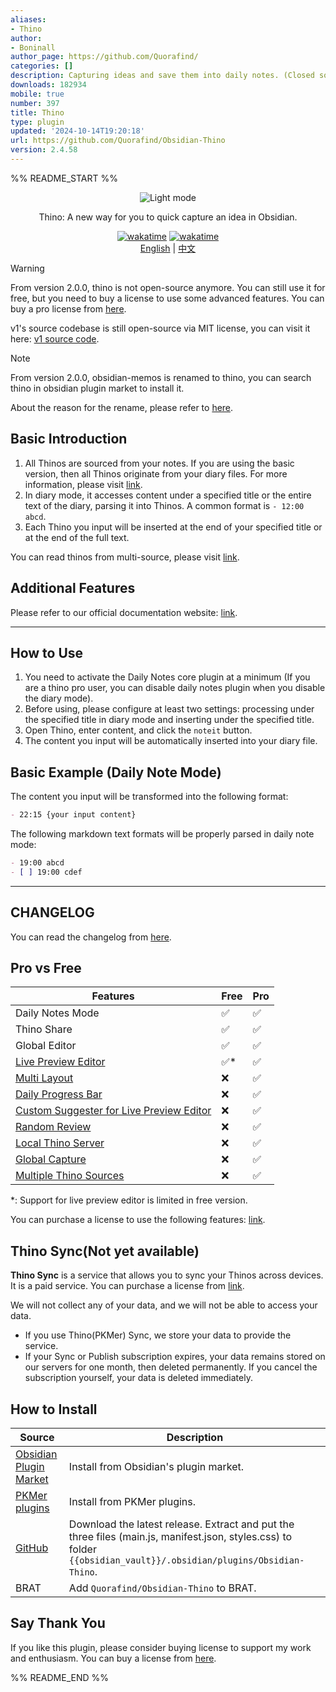 ```yaml
---
aliases:
- Thino
author:
- Boninall
author_page: https://github.com/Quorafind/
categories: []
description: Capturing ideas and save them into daily notes. (Closed source)
downloads: 182934
mobile: true
number: 397
title: Thino
type: plugin
updated: '2024-10-14T19:20:18'
url: https://github.com/Quorafind/Obsidian-Thino
version: 2.4.58
---
```


%% README_START %%

<div align="center">
<picture>
  <source media="(prefers-color-scheme: dark)" srcset="https://github.com/Quorafind/Obsidian-Thino/blob/main/media/dark-thino.svg">
  <img alt="Light mode" style="" src="https://github.com/Quorafind/Obsidian-Thino/blob/main/media/light-thino.svg">
</picture>
<p>Thino: A new way for you to quick capture an idea in Obsidian.</p>
</div>

<div align="center">
  <a href="https://wakatime.com/badge/user/58e91e50-0298-48e9-b2b6-8567cfc4f2fe/project/292fa896-30ea-47f5-be85-7d8398591cbb"><img src="https://wakatime.com/badge/user/58e91e50-0298-48e9-b2b6-8567cfc4f2fe/project/292fa896-30ea-47f5-be85-7d8398591cbb.svg" alt="wakatime"></a> <a href="https://wakatime.com/badge/user/58e91e50-0298-48e9-b2b6-8567cfc4f2fe/project/6d32fae0-c591-478a-860b-33592db7bc79"><img src="https://wakatime.com/badge/user/58e91e50-0298-48e9-b2b6-8567cfc4f2fe/project/6d32fae0-c591-478a-860b-33592db7bc79.svg" alt="wakatime"></a>
</div>

<div align="center">
  <a href="https://thino.pkmer.net/en/">English</a> | <a href="https://thino.pkmer.net/">中文</a>
</div>



> [!warning]  
> From version 2.0.0, thino is not open-source anymore. You can still use it for free, but you need to buy a license to use some advanced features. You can buy a pro license from [here](https://thino.pkmer.net/).
>
> v1's source codebase is still open-source via MIT license, you can visit it here: [v1 source code](https://github.com/Quorafind/Obsidian-Memos/tree/v1).

> [!note]  
> From version 2.0.0, obsidian-memos is renamed to thino, you can search thino in obsidian plugin market to install it.
>
> About the reason for the rename, please refer to [here](https://thino.pkmer.net/en/thino).



## Basic Introduction

1. All Thinos are sourced from your notes. If you are using the basic version, then all Thinos originate from your diary files. For more information, please visit [link](https://thino.pkmer.net/en/thino/01_thino-basic/01_thino-basic-tutorial/).
2. In diary mode, it accesses content under a specified title or the entire text of the diary, parsing it into Thinos. A common format is `- 12:00 abcd`.
3. Each Thino you input will be inserted at the end of your specified title or at the end of the full text.

You can read thinos from multi-source, please visit [link](https://thino.pkmer.net/en/).

## Additional Features

Please refer to our official documentation website: [link](https://thino.pkmer.net/en/thino).
  
---  

## How to Use

1. You need to activate the Daily Notes core plugin at a minimum (If you are a thino pro user, you can disable daily notes plugin when you disable the diary mode).
2. Before using, please configure at least two settings: processing under the specified title in diary mode and inserting under the specified title.
3. Open Thino, enter content, and click the `noteit` button.
4. The content you input will be automatically inserted into your diary file.

## Basic Example (Daily Note Mode)

The content you input will be transformed into the following format:

```markdown  
- 22:15 {your input content}  
```  

The following markdown text formats will be properly parsed in daily note mode:

```markdown  
- 19:00 abcd  
- [ ] 19:00 cdef  
```  
  
---  

## CHANGELOG

You can read the changelog from [here](./CHANGELOG.md).

## Pro vs Free

| Features                                                                | Free | Pro |  
|-------------------------------------------------------------------------|------|-----|  
| Daily Notes Mode                                                        | ✅    | ✅   |  
| Thino Share                                                             | ✅    | ✅   |  
| Global Editor                                                           | ✅    | ✅   |  
| [Live Preview Editor](https://thino.pkmer.net/en/thino/01_thino-basic/thino-editor/)                      | ✅*   | ✅   |  
| [Multi Layout](https://thino.pkmer.net/en/thino/01_thino-basic/thino-multi-layout/)                             | ❌    | ✅   |  
| [Daily Progress Bar](https://thino.pkmer.net/en/thino/01_thino-basic/thino-heatmap/)                       | ❌    | ✅   |  
| [Custom Suggester for Live Preview Editor](https://thino.pkmer.net/en/thino/01_thino-basic/thino-editor/) | ❌    | ✅   |  
| [Random Review](https://thino.pkmer.net/en/thino/01_thino-basic/thino-review/)                            | ❌    | ✅   |  
| [Local Thino Server](https://thino.pkmer.net/en/)                       | ❌    | ✅   | 
| [Global Capture](https://thino.pkmer.net/en/)                           | ❌    | ✅   |  
| [Multiple Thino Sources](https://thino.pkmer.net/en/thino/02_thino-advanced/thino-multi-souce/)                   | ❌    | ✅   |  

*: Support for live preview editor is limited in free version.

You can purchase a license to use the following features: [link](https://thino.pkmer.net/en/).


## Thino Sync(Not yet available)

**Thino Sync** is a service that allows you to sync your Thinos across devices. It is a paid service. You can purchase a license from [link](https://thino.pkmer.net/en/).

We will not collect any of your data, and we will not be able to access your data.

- If you use Thino(PKMer) Sync, we store your data to provide the service.
- If your Sync or Publish subscription expires, your data remains stored on our servers for one month, then deleted permanently. If you cancel the subscription yourself, your data is deleted immediately.


## How to Install

| Source                                                                  | Description                                                                                                                                                        |  
|-------------------------------------------------------------------------|--------------------------------------------------------------------------------------------------------------------------------------------------------------------|  
| [Obsidian Plugin Market](https://obsidian.md/plugins?id=obsidian-memos) | Install from Obsidian's plugin market.                                                                                                                             |  
| [PKMer plugins](https://pkmer.cn/products/plugin/pluginMarket/)         | Install from PKMer plugins.                                                                                                                                        |  
| [GitHub](https://github.com/quorafind/obsidian-thino)                   | Download the latest release. Extract and put the three files (main.js, manifest.json, styles.css) to folder `{{obsidian_vault}}/.obsidian/plugins/Obsidian-Thino`. |  
| BRAT                                                                    | Add `Quorafind/Obsidian-Thino` to BRAT.                                                                                                                            |  

## Say Thank You

If you like this plugin, please consider buying license to support my work and enthusiasm. You can buy a license from [here](https://thino.pkmer.net/).


%% README_END %%